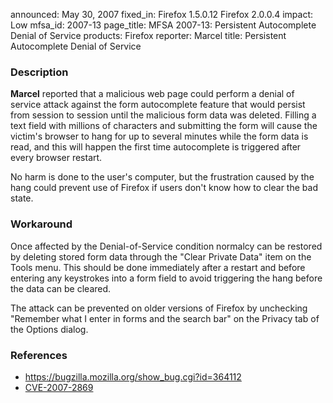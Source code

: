 announced: May 30, 2007
fixed_in: Firefox 1.5.0.12
          Firefox 2.0.0.4
impact: Low
mfsa_id: 2007-13
page_title: MFSA 2007-13: Persistent Autocomplete Denial of Service
products: Firefox
reporter: Marcel
title: Persistent Autocomplete Denial of Service

<h3>Description</h3>

<p><strong>Marcel</strong> reported that a malicious web page could
perform a denial of service attack against the form autocomplete
feature that would persist from session to session until the malicious
form data was deleted. Filling a text field with millions of
characters and submitting the form will cause the victim's browser
to hang for up to several minutes while the form data is read,
and this will happen the first time autocomplete is triggered
after every browser restart.</p>

<p>No harm is done to the user's computer, but the frustration
caused by the hang could prevent use of Firefox if users don't
know how to clear the bad state.</p>

<h3>Workaround</h3>

<p>Once affected by the Denial-of-Service condition normalcy can be
restored by deleting stored form data through the "Clear Private Data"
item on the Tools menu. This should be done immediately after a restart
and before entering any keystrokes into a form field to avoid triggering
the hang before the data can be cleared.</p>

<p>The attack can be prevented on older versions of Firefox by unchecking
"Remember what I enter in forms and the search bar" on the Privacy tab
of the Options dialog.</p>

<h3>References</h3>

<ul>
<li><a href="https://bugzilla.mozilla.org/show_bug.cgi?id=364112">
https://bugzilla.mozilla.org/show_bug.cgi?id=364112</a></li>
<li><a class="ex-ref" href="http://nvd.nist.gov/nvd.cfm?cvename=CVE-2007-2869">CVE-2007-2869</a></li>
</ul>



